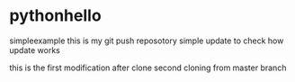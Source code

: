 # pythonhello
simpleexample
this is my git push reposotory
simple update to check how update works

this is the first modification after clone
second cloning from master branch
